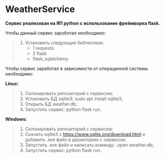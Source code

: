 # WeatherService
**Сервис реализован на ЯП python с использование фреймворка flask.**

Чтобы данный сервис зароботал необходимо:
>   1) Установить следующие библеотеки:
>       * 1 requests
>       * 2 flask
>       * flask_sqlalchemy 

Чтобы сервис заработал в зависимости от операцинной системы необходимо:

**Linux:**
>1) Склонировать репозиторий с сервисом;
>2) Установить БД sqlite3: sudo apt install sqlite3;
>3) Открыть БД weather.db;
>4) Запустить сервис: python flask run.

**Windows:**
>1) Склонировать репозиторий с сервисом;
>2) Скачать sqlite3 c <https://www.sqlite.org/download.html> и добавить .exe файл в дерикторию с сервисом;
>3) Запустить .exe файл и написать команду: .open weather.db;
>4) Запустить сервис: python flask run.



